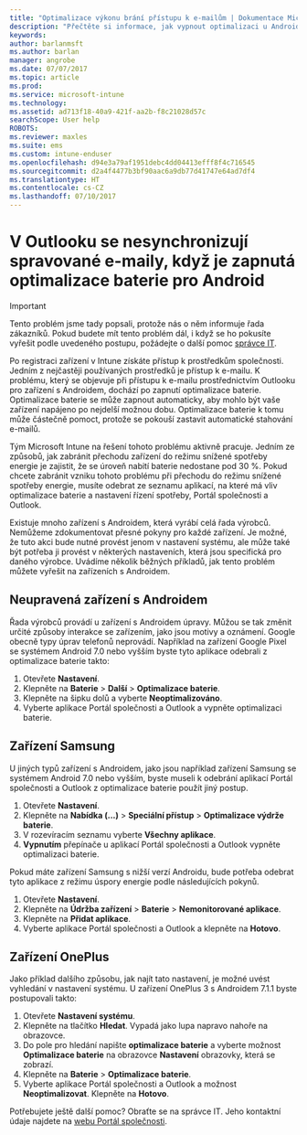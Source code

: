 ```yaml
---
title: "Optimalizace výkonu brání přístupu k e-mailům | Dokumentace Microsoftu"
description: "Přečtěte si informace, jak vypnout optimalizaci u Androidu a zajistit si tak dostupnost e-mailů."
keywords: 
author: barlanmsft
ms.author: barlan
manager: angrobe
ms.date: 07/07/2017
ms.topic: article
ms.prod: 
ms.service: microsoft-intune
ms.technology: 
ms.assetid: ad713f18-40a9-421f-aa2b-f8c21028d57c
searchScope: User help
ROBOTS: 
ms.reviewer: maxles
ms.suite: ems
ms.custom: intune-enduser
ms.openlocfilehash: d94e3a79af1951debc4dd04413efff8f4c716545
ms.sourcegitcommit: d2a4f4477b3bf90aac6a9db77d41747e64ad7df4
ms.translationtype: HT
ms.contentlocale: cs-CZ
ms.lasthandoff: 07/10/2017
---
```

# <a name="outlook-wont-sync-managed-email-when-battery-optimization-for-android-is-turned-on"></a>V Outlooku se nesynchronizují spravované e-maily, když je zapnutá optimalizace baterie pro Android

> [!IMPORTANT]
> Tento problém jsme tady popsali, protože nás o něm informuje řada zákazníků. Pokud budete mít tento problém dál, i když se ho pokusíte vyřešit podle uvedeného postupu, požádejte o další pomoc [správce IT](https://portal.manage.microsoft.com).

Po registraci zařízení v Intune získáte přístup k prostředkům společnosti. Jedním z nejčastěji používaných prostředků je přístup k e-mailu. K problému, který se objevuje při přístupu k e-mailu prostřednictvím Outlooku pro zařízení s Androidem, dochází po zapnutí optimalizace baterie. Optimalizace baterie se může zapnout automaticky, aby mohlo být vaše zařízení napájeno po nejdelší možnou dobu. Optimalizace baterie k tomu může částečně pomoct, protože se pokouší zastavit automatické stahování e-mailů.

Tým Microsoft Intune na řešení tohoto problému aktivně pracuje. Jedním ze způsobů, jak zabránit přechodu zařízení do režimu snížené spotřeby energie je zajistit, že se úroveň nabití baterie nedostane pod 30 %. Pokud chcete zabránit vzniku tohoto problému při přechodu do režimu snížené spotřeby energie, musíte odebrat ze seznamu aplikací, na které má vliv optimalizace baterie a nastavení řízení spotřeby, Portál společnosti a Outlook.

Existuje mnoho zařízení s Androidem, která vyrábí celá řada výrobců. Nemůžeme zdokumentovat přesné pokyny pro každé zařízení. Je možné, že tuto akci bude nutné provést jenom v nastavení systému, ale může také být potřeba ji provést v některých nastaveních, která jsou specifická pro daného výrobce. Uvádíme několik běžných příkladů, jak tento problém můžete vyřešit na zařízeních s Androidem.

## <a name="unmodified-android-devices"></a>Neupravená zařízení s Androidem

Řada výrobců provádí u zařízení s Androidem úpravy. Můžou se tak změnit určité způsoby interakce se zařízením, jako jsou motivy a oznámení. Google obecně typy úprav telefonů neprovádí. Například na zařízení Google Pixel se systémem Android 7.0 nebo vyšším byste tyto aplikace odebrali z optimalizace baterie takto:

1. Otevřete **Nastavení**.
2. Klepněte na **Baterie** > **Další** > **Optimalizace baterie**.
3. Klepněte na šipku dolů a vyberte **Neoptimalizováno**.
4. Vyberte aplikace Portál společnosti a Outlook a vypněte optimalizaci baterie.

## <a name="samsung-devices"></a>Zařízení Samsung

U jiných typů zařízení s Androidem, jako jsou například zařízení Samsung se systémem Android 7.0 nebo vyšším, byste museli k odebrání aplikací Portál společnosti a Outlook z optimalizace baterie použít jiný postup.

1. Otevřete **Nastavení**.
2. Klepněte na **Nabídka (...)** > **Speciální přístup** > **Optimalizace výdrže baterie**.
3. V rozevíracím seznamu vyberte **Všechny aplikace**.
4. **Vypnutím** přepínače u aplikací Portál společnosti a Outlook vypněte optimalizaci baterie.

Pokud máte zařízení Samsung s nižší verzí Androidu, bude potřeba odebrat tyto aplikace z režimu úspory energie podle následujících pokynů.

1. Otevřete **Nastavení**.
2. Klepněte na **Údržba zařízení** > **Baterie** > **Nemonitorované aplikace**.
3. Klepněte na **Přidat aplikace**.
4. Vyberte aplikace Portál společnosti a Outlook a klepněte na **Hotovo**.

## <a name="oneplus-devices"></a>Zařízení OnePlus

Jako příklad dalšího způsobu, jak najít tato nastavení, je možné uvést vyhledání v nastavení systému. U zařízení OnePlus 3 s Androidem 7.1.1 byste postupovali takto: 

1. Otevřete **Nastavení systému**. 
2. Klepněte na tlačítko **Hledat**. Vypadá jako lupa napravo nahoře na obrazovce. 
3. Do pole pro hledání napište **optimalizace baterie** a vyberte možnost **Optimalizace baterie** na obrazovce **Nastavení** obrazovky, která se zobrazí. 
4. Klepněte na **Baterie** > **Optimalizace baterie**.
5. Vyberte aplikace Portál společnosti a Outlook a možnost **Neoptimalizovat**. Klepněte na **Hotovo**.

<!--On a OnePlus 5 device with Android 7.1.1, you would follow these steps to remove these apps from battery optimization:
1. Open **Settings**.
2. Tap **Battery** > **Battery optimization**.
3. Select the Company Portal and Outlook apps, then select **Don’t optimize**. Tap **Done**.-->

Potřebujete ještě další pomoc? Obraťte se na správce IT. Jeho kontaktní údaje najdete na [webu Portál společnosti](http://portal.manage.microsoft.com).
